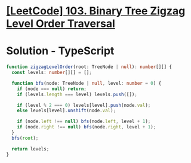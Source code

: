 # [[LeetCode] 103. Binary Tree Zigzag Level Order Traversal](https://leetcode.com/problems/binary-tree-zigzag-level-order-traversal/description)

# Solution - TypeScript

```typescript
function zigzagLevelOrder(root: TreeNode | null): number[][] {
  const levels: number[][] = [];

  function bfs(node: TreeNode | null, level: number = 0) {
    if (node === null) return;
    if (levels.length === level) levels.push([]);

    if (level % 2 === 0) levels[level].push(node.val);
    else levels[level].unshift(node.val);

    if (node.left !== null) bfs(node.left, level + 1);
    if (node.right !== null) bfs(node.right, level + 1);
  }
  bfs(root);

  return levels;
}
```
